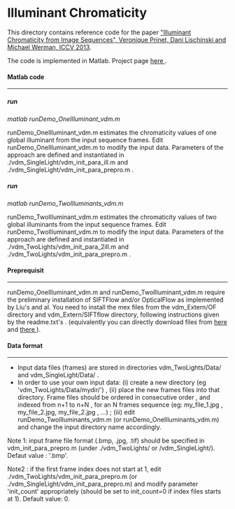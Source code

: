 
# Illuminant Chromaticity
<p>This directory contains reference code for the paper <a href="https://www.cs.huji.ac.il/labs/cglab/projects/illumest/Illuminant/iccv2013_illuminant.pdf" >"Illuminant Chromaticity from Image Sequences", Veronique Prinet, Dani Lischinski and Michael Werman, ICCV 2013</a>.</p> 

<p>The code is implemented in Matlab. Project page <a href='https://www.cs.huji.ac.il/labs/cglab/projects/illumest/Illuminant/'> here </a>.</p>


####  Matlab code 
 ----------
##### run
_matlab runDemo_OneIlluminant_vdm.m_

runDemo_OneIlluminant_vdm.m   estimates the chromaticity values of one global illuminant from the input sequence frames. 
Edit runDemo_OneIlluminant_vdm.m to modify the input data. 
Parameters of the approach are defined and instantiated in ./vdm_SingleLight/vdm_init_para_ill.m and ./vdm_SingleLight/vdm_init_para_prepro.m . 

##### run 
_matlab runDemo_TwoIlluminants_vdm.m_

 runDemo_TwoIlluminant_vdm.m   estimates the chromaticity values of two global illuminants from the input sequence frames. 
Edit runDemo_TwoIlluminant_vdm.m to modify the input data. 
Parameters of the approach are defined and instantiated in ./vdm_TwoLights/vdm_init_para_2ill.m and ./vdm_TwoLights/vdm_init_para_prepro.m . 

#### Preprequisit
 -----------

runDemo_OneIlluminant_vdm.m and  runDemo_TwoIlluminant_vdm.m require the preliminary installation of SIFTFlow and/or OpticalFlow as implemented by Liu's and al. You need to install the mex files from the vdm_Extern/OF   directory and vdm_Extern/SIFTflow directory, following instructions given by the readme.txt's . (equivalently you can directly download files from <a href="http://people.csail.mit.edu/celiu/OpticalFlow/" > here </a> and   <a href="people.csail.mit.edu/celiu/SIFTflow/"> there </a>).

#### Data format
-------------

- Input data files (frames) are stored in directories vdm_TwoLights/Data/ and vdm_SingleLight/Data/ .
- In order to use your own input data: 
(i)  create a new directory (eg 'vdm_TwoLights/Data/mydir/') , 
(ii) place the new frames files into that directory. Frame files should be ordered in consecutive order , and indexed from n+1 to n+N , for an N frames sequence (eg: my_file_1.jpg , my_file_2.jpg, my_file_2.jpg , ...) ; 
(iii) edit runDemo_TwoIlluminants_vdm.m (or runDemo_OneIlluminants_vdm.m) and change the input directory name accordingly.


<p>
Note 1:  input frame file format (.bmp, .jpg, .tif) should be specified in vdm_init_para_prepro.m (under ./vdm_TwoLights/ or /vdm_SingleLight/). Defaut value : '.bmp'. 
</p>
<p>
Note2 : if the first frame index does not start at 1, edit ./vdm_TwoLights/vdm_init_para_prepro.m (or ./vdm_SingleLight/vdm_init_para_prepro.m) and modify parameter 'init_count' appropriately (should be set to init_count=0 if index files starts at 1). Default value: 0.  
</p>
